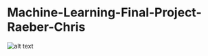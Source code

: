 # Machine-Learning-Final-Project-Raeber-Chris

![alt text](https://github.com/cRaeber/Machine-Learning-Final-Project-Raeber/images/blob/master/yearPriceBar.png?raw=true)
